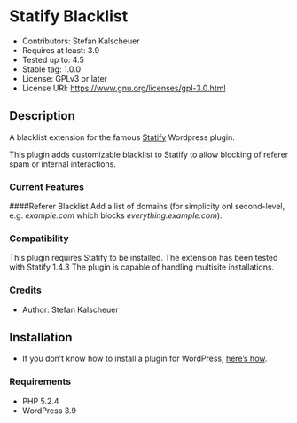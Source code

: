 # Statify Blacklist #
* Contributors:      Stefan Kalscheuer
* Requires at least: 3.9
* Tested up to:      4.5
* Stable tag:        1.0.0
* License:           GPLv3 or later
* License URI:       https://www.gnu.org/licenses/gpl-3.0.html

## Description ##
A blacklist extension for the famous [Statify](http://statify.de) Wordpress plugin.

This plugin adds customizable blacklist to Statify to allow blocking of referer spam or internal interactions.

### Current Features ##
####Referer Blacklist
Add a list of domains (for simplicity onl second-level, e.g. _example.com_ which blocks _everything.example.com_).


### Compatibility ###
This plugin requires Statify to be installed. The extension has been tested with Statify 1.4.3
The plugin is capable of handling multisite installations.

### Credits ###
* Author: Stefan Kalscheuer

## Installation ##
* If you don’t know how to install a plugin for WordPress, [here’s how](http://codex.wordpress.org/Managing_Plugins#Installing_Plugins).

### Requirements ###
* PHP 5.2.4
* WordPress 3.9